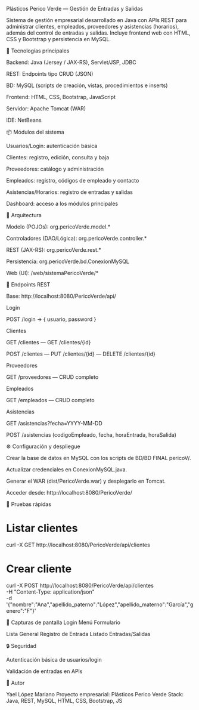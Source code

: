 Plásticos Perico Verde — Gestión de Entradas y Salidas

Sistema de gestión empresarial desarrollado en Java con APIs REST para administrar clientes, empleados, proveedores y asistencias (horarios), además del control de entradas y salidas. Incluye frontend web con HTML, CSS y Bootstrap y persistencia en MySQL.

🚀 Tecnologías principales

Backend: Java (Jersey / JAX-RS), Servlet/JSP, JDBC

REST: Endpoints tipo CRUD (JSON)

BD: MySQL (scripts de creación, vistas, procedimientos e inserts)

Frontend: HTML, CSS, Bootstrap, JavaScript

Servidor: Apache Tomcat (WAR)

IDE: NetBeans

📦 Módulos del sistema

Usuarios/Login: autenticación básica

Clientes: registro, edición, consulta y baja

Proveedores: catálogo y administración

Empleados: registro, códigos de empleado y contacto

Asistencias/Horarios: registro de entradas y salidas

Dashboard: acceso a los módulos principales

🧭 Arquitectura

Modelo (POJOs): org.pericoVerde.model.*

Controladores (DAO/Lógica): org.pericoVerde.controller.*

REST (JAX-RS): org.pericoVerde.rest.*

Persistencia: org.pericoVerde.bd.ConexionMySQL

Web (UI): /web/sistemaPericoVerde/*

🔌 Endpoints REST

Base: http://localhost:8080/PericoVerde/api/

Login

POST /login → { usuario, password }

Clientes

GET /clientes — GET /clientes/{id}

POST /clientes — PUT /clientes/{id} — DELETE /clientes/{id}

Proveedores

GET /proveedores — CRUD completo

Empleados

GET /empleados — CRUD completo

Asistencias

GET /asistencias?fecha=YYYY-MM-DD

POST /asistencias (codigoEmpleado, fecha, horaEntrada, horaSalida)

⚙️ Configuración y despliegue

Crear la base de datos en MySQL con los scripts de BD/BD FINAL pericoV/.

Actualizar credenciales en ConexionMySQL.java.

Generar el WAR (dist/PericoVerde.war) y desplegarlo en Tomcat.

Acceder desde: http://localhost:8080/PericoVerde/

🧪 Pruebas rápidas
# Listar clientes
curl -X GET http://localhost:8080/PericoVerde/api/clientes

# Crear cliente
curl -X POST http://localhost:8080/PericoVerde/api/clientes \
  -H "Content-Type: application/json" \
  -d '{"nombre":"Ana","apellido_paterno":"López","apellido_materno":"García","genero":"F"}'

📸 Capturas de pantalla
Login	Menú	Formulario

	
	
Lista General	Registro de Entrada	Listado Entradas/Salidas

	
	
🔒 Seguridad

Autenticación básica de usuarios/login

Validación de entradas en APIs

👤 Autor

Yael López Mariano
Proyecto empresarial: Plásticos Perico Verde
Stack: Java, REST, MySQL, HTML, CSS, Bootstrap, JS
